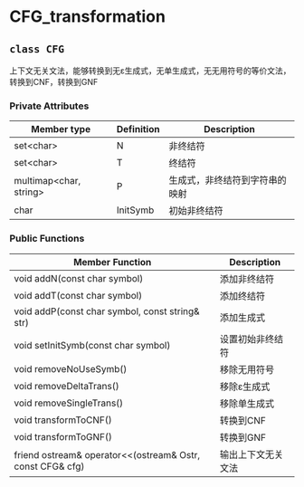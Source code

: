 # CFG_transformation

## `class CFG`

上下文无关文法，能够转换到无ε生成式，无单生成式，无无用符号的等价文法，转换到CNF，转换到GNF

### Private Attributes

|Member type|Definition|Description|
|----|----|---|
|set<char\>|N|非终结符|
|set<char\>|T|终结符|
|multimap<char, string>|P|生成式，非终结符到字符串的映射|
|char|InitSymb|初始非终结符|


### Public Functions

|Member Function|Description|
|----|----|
|void addN(const char symbol)|添加非终结符|
|void addT(const char symbol)|添加终结符|
|void addP(const char symbol, const string& str)|添加生成式|
|void setInitSymb(const char symbol)|设置初始非终结符|
|void removeNoUseSymb()|移除无用符号|
|void removeDeltaTrans()|移除ε生成式|
|void removeSingleTrans()|移除单生成式|
|void transformToCNF()|转换到CNF|
|void transformToGNF()|转换到GNF|
|friend ostream& operator<<(ostream& Ostr, const CFG& cfg)|输出上下文无关文法|